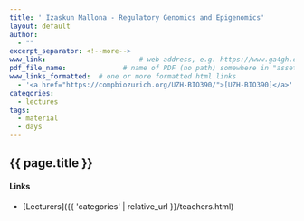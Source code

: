 ```yaml
---
title: ' Izaskun Mallona - Regulatory Genomics and Epigenomics'
layout: default
author:
  - ""
excerpt_separator: <!--more-->
www_link: 						# web address, e.g. https://www.ga4gh.org; auto-linked
pdf_file_name: 				# name of PDF (no path) somewhere in "assets"; auto-linked
www_links_formatted:  # one or more formatted html links
  - '<a href="https://compbiozurich.org/UZH-BIO390/">[UZH-BIO390]</a>'
categories:
  - lectures
tags:
  - material
  - days
---
```


## {{ page.title }}

<!--more-->


#### Links

* [Lecturers]({{ 'categories' | relative_url }}/teachers.html)

